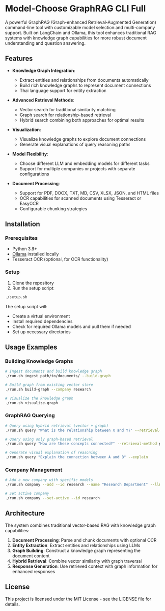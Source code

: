 # Model-Choose GraphRAG CLI Full

A powerful GraphRAG (Graph-enhanced Retrieval-Augmented Generation) command-line tool with customizable model selection and multi-company support. Built on LangChain and Ollama, this tool enhances traditional RAG systems with knowledge graph capabilities for more robust document understanding and question answering.

## Features

- **Knowledge Graph Integration**: 
  - Extract entities and relationships from documents automatically
  - Build rich knowledge graphs to represent document connections
  - Thai language support for entity extraction

- **Advanced Retrieval Methods**:
  - Vector search for traditional similarity matching
  - Graph search for relationship-based retrieval
  - Hybrid search combining both approaches for optimal results

- **Visualization**:
  - Visualize knowledge graphs to explore document connections
  - Generate visual explanations of query reasoning paths

- **Model Flexibility**:
  - Choose different LLM and embedding models for different tasks
  - Support for multiple companies or projects with separate configurations

- **Document Processing**:
  - Support for PDF, DOCX, TXT, MD, CSV, XLSX, JSON, and HTML files
  - OCR capabilities for scanned documents using Tesseract or EasyOCR
  - Configurable chunking strategies

## Installation

### Prerequisites

- Python 3.8+
- [Ollama](https://ollama.com/download) installed locally
- Tesseract OCR (optional, for OCR functionality)

### Setup

1. Clone the repository
2. Run the setup script:

```bash
./setup.sh
```

The setup script will:
- Create a virtual environment
- Install required dependencies
- Check for required Ollama models and pull them if needed
- Set up necessary directories

## Usage Examples

### Building Knowledge Graphs

```bash
# Ingest documents and build knowledge graph
./run.sh ingest path/to/documents/ --build-graph

# Build graph from existing vector store
./run.sh build-graph --company research

# Visualize the knowledge graph
./run.sh visualize-graph
```

### GraphRAG Querying

```bash
# Query using hybrid retrieval (vector + graph)
./run.sh query "What is the relationship between X and Y?" --retrieval-method hybrid

# Query using only graph-based retrieval
./run.sh query "How are these concepts connected?" --retrieval-method graph --num-hops 2

# Generate visual explanation of reasoning
./run.sh query "Explain the connection between A and B" --explain
```

### Company Management

```bash
# Add a new company with specific models
./run.sh company --add --id research --name "Research Department" --llm-model llama3:70b

# Set active company
./run.sh company --set-active --id research
```

## Architecture

The system combines traditional vector-based RAG with knowledge graph capabilities:

1. **Document Processing**: Parse and chunk documents with optional OCR
2. **Entity Extraction**: Extract entities and relationships using LLMs
3. **Graph Building**: Construct a knowledge graph representing the document content
4. **Hybrid Retrieval**: Combine vector similarity with graph traversal
5. **Response Generation**: Use retrieved context with graph information for enhanced responses

## License

This project is licensed under the MIT License - see the LICENSE file for details.
